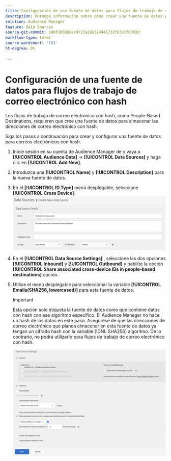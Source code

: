 ```yaml
---
title: Configuración de una fuente de datos para flujos de trabajo de correo electrónico con hash
description: Obtenga información sobre cómo crear una fuente de datos para almacenar correos electrónicos con hash para flujos de trabajo de correo electrónico con hash.
solution: Audience Manager
feature: Data Sources
source-git-commit: b88f180808ec9723a2a5324441733f6383f6302d
workflow-type: tm+mt
source-wordcount: '191'
ht-degree: 0%

---
```



# Configuración de una fuente de datos para flujos de trabajo de correo electrónico con hash

Los flujos de trabajo de correo electrónico con hash, como People-Based Destinations, requieren que cree una fuente de datos para almacenar las direcciones de correo electrónico con hash.

Siga los pasos a continuación para crear y configurar una fuente de datos para correos electrónicos con hash.

1. Inicie sesión en su cuenta de Audience Manager de y vaya a **[!UICONTROL Audience Data]** -> **[!UICONTROL Data Sources]** y haga clic en **[!UICONTROL Add New]**.
1. Introduzca una **[!UICONTROL Name]** y **[!UICONTROL Description]** para la nueva fuente de datos.
1. En el **[!UICONTROL ID Type]** menú desplegable, seleccione **[!UICONTROL Cross Device]**.
   ![Imagen de la IU del Audience Manager que muestra la sección de detalles de la fuente de datos.](../features/assets/create-hashed-email-data-source.png)
1. En el **[!UICONTROL Data Source Settings]** , seleccione las dos opciones **[!UICONTROL Inbound]** y **[!UICONTROL Outbound]** y habilite la opción **[!UICONTROL Share associated cross-device IDs in people-based destinations]** opción.
1. Utilice el menú desplegable para seleccionar la variable **[!UICONTROL Emails(SHA256, lowercased)]** para esta fuente de datos.

   >[!IMPORTANT]
   >
   >Esta opción solo etiqueta la fuente de datos como que contiene datos con hash con ese algoritmo específico. El Audience Manager no hace un hash de los datos en este paso. Asegúrese de que las direcciones de correo electrónico que planea almacenar en esta fuente de datos ya tengan un cifrado hash con la variable [!DNL SHA256] algoritmo. De lo contrario, no podrá utilizarlo para flujos de trabajo de correo electrónico con hash.

   ![Imagen de la IU del Audience Manager que muestra la sección de configuración de la fuente de datos.](../features/assets/data-source-settings.png)


